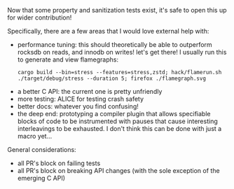 Now that some property and sanitization tests exist, it's safe to open this up for wider contribution!

Specifically, there are a few areas that I would love external help with:

* performance tuning: this should theoretically be able to outperform rocksdb on reads,
  and innodb on writes! let's get there! I usually run this to generate and view flamegraphs:
  ```
  cargo build --bin=stress --features=stress,zstd; hack/flamerun.sh ./target/debug/stress --duration 5; firefox ./flamegraph.svg
  ```
* a better C API: the current one is pretty unfriendly
* more testing: ALICE for testing crash safety
* better docs: whatever you find confusing!
* the deep end: prototyping a compiler plugin that allows specifiable blocks of code to be
instrumented with pauses that cause interesting interleavings to be exhausted. I don't think
this can be done with just a macro yet...

General considerations:

* all PR's block on failing tests
* all PR's block on breaking API changes (with the sole exception of the emerging C API)
